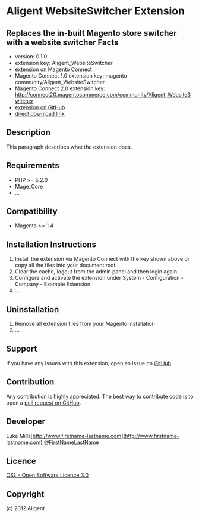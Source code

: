 Aligent WebsiteSwitcher Extension
=====================
Replaces the in-built Magento store switcher with a website switcher
Facts
-----
- version: 0.1.0
- extension key: Aligent_WebsiteSwitcher
- [extension on Magento Connect](http://www.magentocommerce.com/magento-connect/aligent-websiteswitcher-1234.html)
- Magento Connect 1.0 extension key: magento-community/Aligent_WebsiteSwitcher
- Magento Connect 2.0 extension key: http://connect20.magentocommerce.com/community/Aligent_WebsiteSwitcher
- [extension on GitHub](https://github.com/aligent/Aligent_WebsiteSwitcher)
- [direct download link](http://connect.magentocommerce.com/community/get/Aligent_WebsiteSwitcher-0.1.0.tgz)

Description
-----------
This paragraph describes what the extension does.

Requirements
------------
- PHP >= 5.2.0
- Mage_Core
- ...

Compatibility
-------------
- Magento >= 1.4

Installation Instructions
-------------------------
1. Install the extension via Magento Connect with the key shown above or copy all the files into your document root.
2. Clear the cache, logout from the admin panel and then login again.
3. Configure and activate the extension under System - Configuration - Company - Example Extension.
4. ...

Uninstallation
--------------
1. Remove all extension files from your Magento installation
2. ...

Support
-------
If you have any issues with this extension, open an issue on [GitHub](https://github.com/aligent/Aligent_WebsiteSwitcher/issues).

Contribution
------------
Any contribution is highly appreciated. The best way to contribute code is to open a [pull request on GitHub](https://help.github.com/articles/using-pull-requests).

Developer
---------
Luke Mills[http://www.firstname-lastname.com](http://www.firstname-lastname.com)
[@FirstNameLastName](https://twitter.com/FirstNameLastName)

Licence
-------
[OSL - Open Software Licence 3.0](http://opensource.org/licenses/osl-3.0.php)

Copyright
---------
(c) 2012 Aligent
